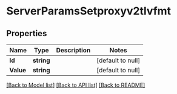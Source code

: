 # ServerParamsSetproxyv2tlvfmt

## Properties
Name | Type | Description | Notes
------------ | ------------- | ------------- | -------------
**Id** | **string** |  | [default to null]
**Value** | **string** |  | [default to null]

[[Back to Model list]](../README.md#documentation-for-models) [[Back to API list]](../README.md#documentation-for-api-endpoints) [[Back to README]](../README.md)


